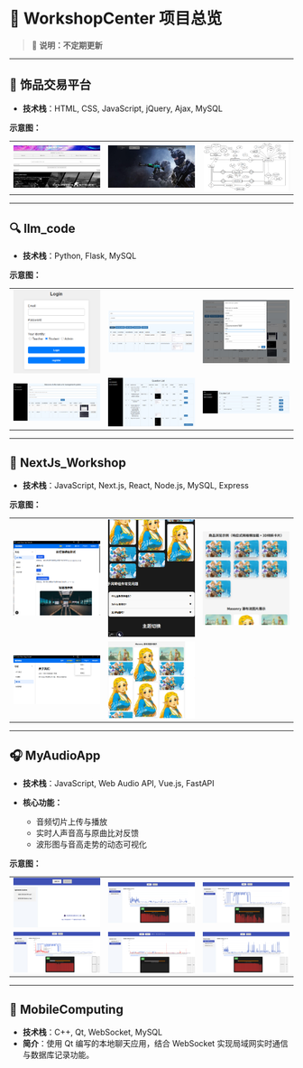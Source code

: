 # 🚀 WorkshopCenter 项目总览

> 📌 **说明：不定期更新**

---

## 💎 饰品交易平台

- **技术栈**：HTML, CSS, JavaScript, jQuery, Ajax, MySQL  

**示意图：**  

<table align="center" cellspacing="10" cellpadding="0" style="width: 100%; max-width: 900px;">
  <tr>
    <td align="center"><img src="饰品交易/相关图片/admin.png" alt="饰品交易示意图1" width="280" /></td>
    <td align="center"><img src="饰品交易/相关图片/hp.png" alt="饰品交易示意图2" width="280" /></td>
    <td align="center"><img src="饰品交易/相关图片/er.png" alt="饰品交易示意图3" width="280" /></td>
  </tr>
</table>

---

## 🔍 llm_code

- **技术栈**：Python, Flask, MySQL  

**示意图：**  

<table align="center" cellspacing="10" cellpadding="0" style="width: 100%; max-width: 900px;">
  <tr>
    <td align="center"><img src="llm_code/image/1.png" alt="llm_code示意图1" width="280" /></td>
    <td align="center"><img src="llm_code/image/2.png" alt="llm_code示意图2" width="280" /></td>
    <td align="center"><img src="llm_code/image/3.png" alt="llm_code示意图3" width="280" /></td>
  </tr>
  <tr>
    <td align="center"><img src="llm_code/image/4.png" alt="llm_code示意图4" width="280" /></td>
    <td align="center"><img src="llm_code/image/5.png" alt="llm_code示意图5" width="280" /></td>
    <td align="center"><img src="llm_code/image/6.png" alt="llm_code示意图6" width="280" /></td>
  </tr>
</table>

---

## 🧠 NextJs_Workshop

- **技术栈**：JavaScript, Next.js, React, Node.js, MySQL, Express

**示意图：**  

<table align="center" cellspacing="10" cellpadding="0" style="width: 100%; max-width: 900px;">
  <tr>
    <td align="center"><img src="NextJs_Workshop/image/1.png" alt="NextJs_Workshop示意图1" width="280" /></td>
    <td align="center"><img src="NextJs_Workshop/image/3.png" alt="NextJs_Workshop示意图2" width="280" /></td>
    <td align="center"><img src="NextJs_Workshop/image/2.png" alt="NextJs_Workshop示意图3" width="280" /></td>
  </tr>
  <tr>
    <td align="center"><img src="NextJs_Workshop/image/4.png" alt="NextJs_Workshop示意图4" width="280" /></td>
    <td align="center"><img src="NextJs_Workshop/image/5.png" alt="NextJs_Workshop示意图5" width="280" /></td>
    <td></td>
  </tr>
</table>

---

## 🎧 MyAudioApp

- **技术栈**：JavaScript, Web Audio API, Vue.js, FastAPI  

- **核心功能：**
  - 音频切片上传与播放  
  - 实时人声音高与原曲比对反馈  
  - 波形图与音高走势的动态可视化

**示意图：**  

<table align="center" cellspacing="10" cellpadding="0" style="width: 100%; max-width: 900px;">
  <tr>
    <td align="center"><img src="my-audio-app/imag/1.png" alt="MyAudioApp示意图1" width="280" /></td>
    <td align="center"><img src="my-audio-app/imag/2.png" alt="MyAudioApp示意图2" width="280" /></td>
    <td align="center"><img src="my-audio-app/imag/3.png" alt="MyAudioApp示意图3" width="280" /></td>
  </tr>
  <tr>
    <td align="center"><img src="my-audio-app/imag/4.png" alt="MyAudioApp示意图4" width="280" /></td>
    <td align="center"><img src="my-audio-app/imag/5.png" alt="MyAudioApp示意图5" width="280" /></td>
    <td align="center"><img src="my-audio-app/imag/6.png" alt="MyAudioApp示意图6" width="280" /></td>
  </tr>
</table>

---

## 📱 MobileComputing

- **技术栈**：C++, Qt, WebSocket, MySQL  
- **简介**：使用 Qt 编写的本地聊天应用，结合 WebSocket 实现局域网实时通信与数据库记录功能。
